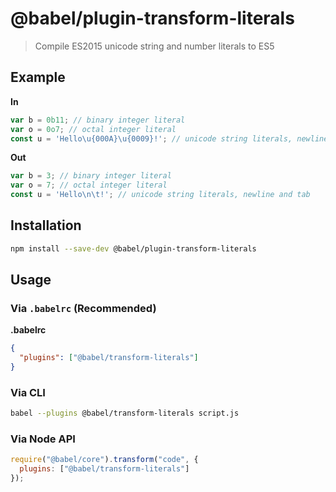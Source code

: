 # @babel/plugin-transform-literals

> Compile ES2015 unicode string and number literals to ES5

## Example

**In**

```js
var b = 0b11; // binary integer literal
var o = 0o7; // octal integer literal
const u = 'Hello\u{000A}\u{0009}!'; // unicode string literals, newline and tab
```

**Out**

```js
var b = 3; // binary integer literal
var o = 7; // octal integer literal
const u = 'Hello\n\t!'; // unicode string literals, newline and tab
```

## Installation

```sh
npm install --save-dev @babel/plugin-transform-literals
```

## Usage

### Via `.babelrc` (Recommended)

**.babelrc**

```json
{
  "plugins": ["@babel/transform-literals"]
}
```

### Via CLI

```sh
babel --plugins @babel/transform-literals script.js
```

### Via Node API

```javascript
require("@babel/core").transform("code", {
  plugins: ["@babel/transform-literals"]
});
```
